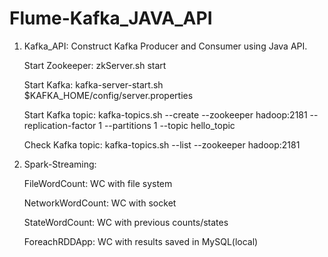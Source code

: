 # Flume-Kafka_JAVA_API

1. Kafka_API: Construct Kafka Producer and Consumer using Java API.

    Start Zookeeper:
    zkServer.sh start

    Start Kafka:
    kafka-server-start.sh $KAFKA_HOME/config/server.properties

    Start Kafka topic:
    kafka-topics.sh --create --zookeeper hadoop:2181 --replication-factor 1 --partitions 1 --topic hello_topic

    Check Kafka topic:
    kafka-topics.sh --list --zookeeper hadoop:2181
2. Spark-Streaming: 

    FileWordCount: WC with file system

    NetworkWordCount: WC with socket
    
    StateWordCount: WC with previous counts/states
    
    ForeachRDDApp: WC with results saved in MySQL(local)

